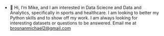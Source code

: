 - 👋 Hi, I’m Mike, and I am interested in Data Sciecne and Data and Analytics, specifically in sports and healthcare. I am looking to better my Python skills and to show off my work. I am always looking for interesting datasets or questions to be answered. Email me at brosnanmichael2@gmail.com

<!---
mbrosnan2/mbrosnan2 is a ✨ special ✨ repository because its `README.md` (this file) appears on your GitHub profile.
You can click the Preview link to take a look at your changes.
--->
